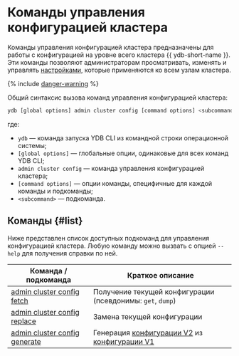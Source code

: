# Команды управления конфигурацией кластера

Команды управления конфигурацией кластера предназначены для работы с конфигурацией на уровне всего кластера {{ ydb-short-name }}. Эти команды позволяют администраторам просматривать, изменять и управлять [настройками](../../../../../reference/configuration/index.md), которые применяются ко всем узлам кластера.

{% include [danger-warning](../_includes/danger-warning.md) %}

Общий синтаксис вызова команд управления конфигурацией кластера:

```bash
ydb [global options] admin cluster config [command options] <subcommand>
```

где:

- `ydb` — команда запуска YDB CLI из командной строки операционной системы;
- `[global options]` — глобальные опции, одинаковые для всех команд YDB CLI;
- `admin cluster config` — команда управления конфигурацией кластера;
- `[command options]` — опции команды, специфичные для каждой команды и подкоманды;
- `<subcommand>` — подкоманда.

## Команды {#list}

Ниже представлен список доступных подкоманд для управления конфигурацией кластера. Любую команду можно вызвать с опцией `--help` для получения справки по ней.

Команда / подкоманда | Краткое описание
--- | ---
[admin cluster config fetch](./fetch.md) | Получение текущей конфигурации (псевдонимы: `get`, `dump`)
[admin cluster config replace](./replace.md) | Замена текущей конфигурации
[admin cluster config generate](./generate.md) | Генерация [конфигурации V2](../../../../../devops/configuration-management/configuration-v2/index.md) из [конфигурации V1](../../../../../devops/configuration-management/configuration-v1/index.md)
